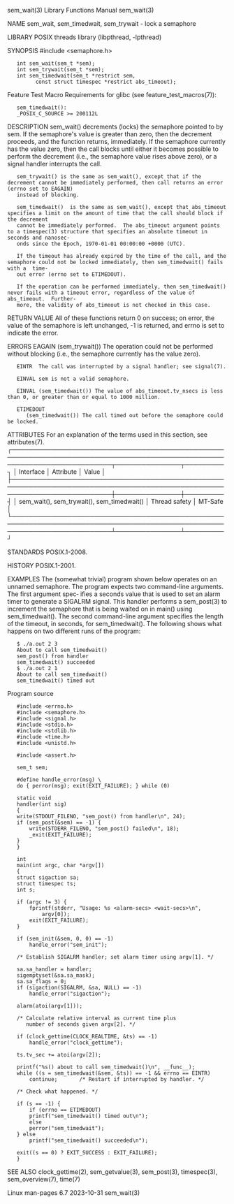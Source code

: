 sem_wait(3)							   Library Functions Manual							   sem_wait(3)

NAME
       sem_wait, sem_timedwait, sem_trywait - lock a semaphore

LIBRARY
       POSIX threads library (libpthread, -lpthread)

SYNOPSIS
       #include <semaphore.h>

       int sem_wait(sem_t *sem);
       int sem_trywait(sem_t *sem);
       int sem_timedwait(sem_t *restrict sem,
			 const struct timespec *restrict abs_timeout);

   Feature Test Macro Requirements for glibc (see feature_test_macros(7)):

       sem_timedwait():
	   _POSIX_C_SOURCE >= 200112L

DESCRIPTION
       sem_wait()  decrements  (locks)	the  semaphore pointed to by sem.  If the semaphore's value is greater than zero, then the decrement proceeds, and the
       function returns, immediately.  If the semaphore currently has the value zero, then the call blocks until either it becomes  possible  to  perform  the
       decrement (i.e., the semaphore value rises above zero), or a signal handler interrupts the call.

       sem_trywait() is the same as sem_wait(), except that if the decrement cannot be immediately performed, then call returns an error (errno set to EAGAIN)
       instead of blocking.

       sem_timedwait()	is the same as sem_wait(), except that abs_timeout specifies a limit on the amount of time that the call should block if the decrement
       cannot be immediately performed.	 The abs_timeout argument points to a timespec(3) structure that specifies an absolute timeout in seconds and nanosec‐
       onds since the Epoch, 1970-01-01 00:00:00 +0000 (UTC).

       If the timeout has already expired by the time of the call, and the semaphore could not be locked immediately, then sem_timedwait() fails with a	 time‐
       out error (errno set to ETIMEDOUT).

       If the operation can be performed immediately, then sem_timedwait() never fails with a timeout error, regardless of the value of abs_timeout.  Further‐
       more, the validity of abs_timeout is not checked in this case.

RETURN VALUE
       All  of	these  functions return 0 on success; on error, the value of the semaphore is left unchanged, -1 is returned, and errno is set to indicate the
       error.

ERRORS
       EAGAIN (sem_trywait()) The operation could not be performed without blocking (i.e., the semaphore currently has the value zero).

       EINTR  The call was interrupted by a signal handler; see signal(7).

       EINVAL sem is not a valid semaphore.

       EINVAL (sem_timedwait()) The value of abs_timeout.tv_nsecs is less than 0, or greater than or equal to 1000 million.

       ETIMEDOUT
	      (sem_timedwait()) The call timed out before the semaphore could be locked.

ATTRIBUTES
       For an explanation of the terms used in this section, see attributes(7).
       ┌───────────────────────────────────────────────────────────────────────────────────────────────────────────────────────────┬───────────────┬─────────┐
       │ Interface														   │ Attribute	   │ Value   │
       ├───────────────────────────────────────────────────────────────────────────────────────────────────────────────────────────┼───────────────┼─────────┤
       │ sem_wait(), sem_trywait(), sem_timedwait()										   │ Thread safety │ MT-Safe │
       └───────────────────────────────────────────────────────────────────────────────────────────────────────────────────────────┴───────────────┴─────────┘

STANDARDS
       POSIX.1-2008.

HISTORY
       POSIX.1-2001.

EXAMPLES
       The (somewhat trivial) program shown below operates on an unnamed semaphore.  The program expects two command-line arguments.  The first argument spec‐
       ifies a seconds value that is used to set an alarm timer to generate a SIGALRM signal.  This handler performs a sem_post(3) to increment the  semaphore
       that  is	 being	waited	on  in	main()	using  sem_timedwait().	 The second command-line argument specifies the length of the timeout, in seconds, for
       sem_timedwait().	 The following shows what happens on two different runs of the program:

	   $ ./a.out 2 3
	   About to call sem_timedwait()
	   sem_post() from handler
	   sem_timedwait() succeeded
	   $ ./a.out 2 1
	   About to call sem_timedwait()
	   sem_timedwait() timed out

   Program source

       #include <errno.h>
       #include <semaphore.h>
       #include <signal.h>
       #include <stdio.h>
       #include <stdlib.h>
       #include <time.h>
       #include <unistd.h>

       #include <assert.h>

       sem_t sem;

       #define handle_error(msg) \
	   do { perror(msg); exit(EXIT_FAILURE); } while (0)

       static void
       handler(int sig)
       {
	   write(STDOUT_FILENO, "sem_post() from handler\n", 24);
	   if (sem_post(&sem) == -1) {
	       write(STDERR_FILENO, "sem_post() failed\n", 18);
	       _exit(EXIT_FAILURE);
	   }
       }

       int
       main(int argc, char *argv[])
       {
	   struct sigaction sa;
	   struct timespec ts;
	   int s;

	   if (argc != 3) {
	       fprintf(stderr, "Usage: %s <alarm-secs> <wait-secs>\n",
		       argv[0]);
	       exit(EXIT_FAILURE);
	   }

	   if (sem_init(&sem, 0, 0) == -1)
	       handle_error("sem_init");

	   /* Establish SIGALRM handler; set alarm timer using argv[1]. */

	   sa.sa_handler = handler;
	   sigemptyset(&sa.sa_mask);
	   sa.sa_flags = 0;
	   if (sigaction(SIGALRM, &sa, NULL) == -1)
	       handle_error("sigaction");

	   alarm(atoi(argv[1]));

	   /* Calculate relative interval as current time plus
	      number of seconds given argv[2]. */

	   if (clock_gettime(CLOCK_REALTIME, &ts) == -1)
	       handle_error("clock_gettime");

	   ts.tv_sec += atoi(argv[2]);

	   printf("%s() about to call sem_timedwait()\n", __func__);
	   while ((s = sem_timedwait(&sem, &ts)) == -1 && errno == EINTR)
	       continue;       /* Restart if interrupted by handler. */

	   /* Check what happened. */

	   if (s == -1) {
	       if (errno == ETIMEDOUT)
		   printf("sem_timedwait() timed out\n");
	       else
		   perror("sem_timedwait");
	   } else
	       printf("sem_timedwait() succeeded\n");

	   exit((s == 0) ? EXIT_SUCCESS : EXIT_FAILURE);
       }

SEE ALSO
       clock_gettime(2), sem_getvalue(3), sem_post(3), timespec(3), sem_overview(7), time(7)

Linux man-pages 6.7							  2023-10-31								   sem_wait(3)
